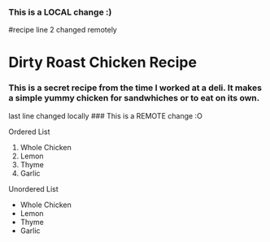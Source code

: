 ### This is a LOCAL change :)
#recipe 
line 2 changed remotely
<h1> Dirty Roast Chicken Recipe </h1>
<h3> This is a secret recipe from the time I worked at a deli. It makes a simple yummy chicken for sandwhiches or to eat on its own. </h3>
last line changed locally
### This is a REMOTE change :O

Ordered List
<ol>
  <li>Whole Chicken</li>
  <li>Lemon</li>
  <li>Thyme</li>
  <li>Garlic</li>
</ol> 

Unordered List
<ul>
  <li>Whole Chicken</li>
  <li>Lemon</li>
  <li>Thyme</li>
  <li>Garlic</li>
</ul> 